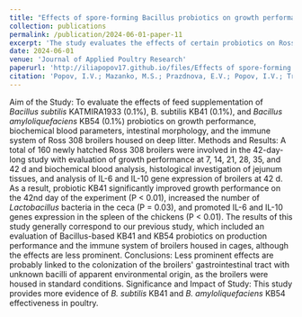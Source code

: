 ```yaml
---
title: "Effects of spore-forming Bacillus probiotics on growth performance, intestinal morphology, and immune system of broilers housed on deep litter"
collection: publications
permalink: /publication/2024-06-01-paper-11
excerpt: 'The study evaluates the effects of certain probiotics on Ross 308 broilers. It found that probiotic KB41 improved growth performance, increased Lactobacillus bacteria, and promoted gene expression in the chickens’ spleen. The results provide further evidence of the effectiveness of these probiotics in poultry.'
date: 2024-06-01
venue: 'Journal of Applied Poultry Research'
paperurl: 'http://iliapopov17.github.io/files/Effects of spore-forming Bacillus probiotics on growth performance, intestinal morphology, and immune system of broilers housed on deep litter.pdf'
citation: 'Popov, I.V.; Mazanko, M.S.; Prazdnova, E.V.; Popov, I.V.; Trukhachev, V.I.; Derezina, T.N.; Kochetkova, N.A.; Ermakov, A.M.; Chikindas, M.L.; <b>Popov, I.V.</b>; et al. Effects of Spore-Forming Bacillus Probiotics on Growth Performance, Intestinal Morphology, and Immune System of Broilers Housed on Deep Litter. <i>J. Appl. Poult. Res.</i> 2024, 33, doi:10.1016/j.japr.2023.100396.'
---
```


Aim of the Study: To evaluate the effects of feed supplementation of _Bacillus subtilis_ KATMIRA1933 (0.1%), B. subtilis KB41 (0.1%), and _Bacillus amyloliquefaciens_ KB54 (0.1%) probiotics on growth performance, biochemical blood parameters, intestinal morphology, and the immune system of Ross 308 broilers housed on deep litter. Methods and Results: A total of 160 newly hatched Ross 308 broilers were involved in the 42-day-long study with evaluation of growth performance at 7, 14, 21, 28, 35, and 42 d and biochemical blood analysis, histological investigation of jejunum tissues, and analysis of IL-6 and IL-10 gene expression of broilers at 42 d. As a result, probiotic KB41 significantly improved growth performance on the 42nd day of the experiment (P < 0.01), increased the number of _Lactobacillus_ bacteria in the ceca (P = 0.03), and promoted IL-6 and IL-10 genes expression in the spleen of the chickens (P < 0.01). The results of this study generally correspond to our previous study, which included an evaluation of Bacillus-based KB41 and KB54 probiotics on production performance and the immune system of broilers housed in cages, although the effects are less prominent. Conclusions: Less prominent effects are probably linked to the colonization of the broilers' gastrointestinal tract with unknown bacilli of apparent environmental origin, as the broilers were housed in standard conditions. Significance and Impact of Study: This study provides more evidence of _B. subtilis_ KB41 and _B. amyloliquefaciens_ KB54 effectiveness in poultry.
